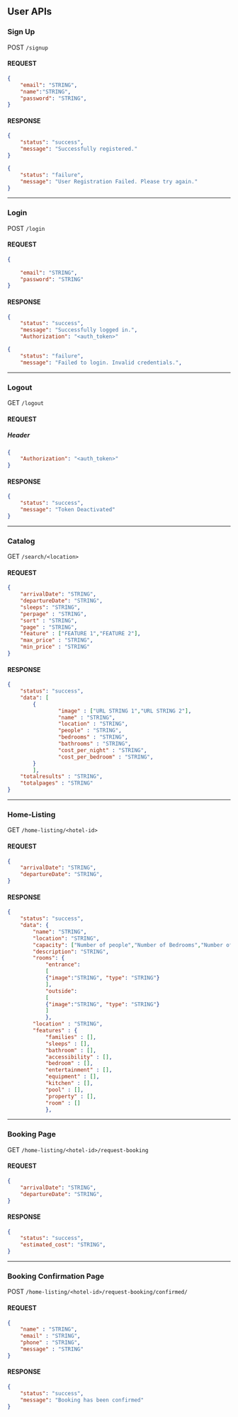 ## User APIs


### Sign Up

POST `/signup`

#### REQUEST

```json
{
	"email": "STRING",
	"name":"STRING",
	"password": "STRING",
}
```

#### RESPONSE

```json
{
    "status": "success",
    "message": "Successfully registered."
}
```

```json
{
    "status": "failure",
    "message": "User Registration Failed. Please try again."
}
```

----

### Login

POST `/login`

#### REQUEST

```json
{
     
	"email": "STRING",
	"password": "STRING"
}
```

#### RESPONSE

```json
{
    "status": "success",
    "message": "Successfully logged in.",
    "Authorization": "<auth_token>"
```

```json
{
    "status": "failure",
    "message": "Failed to login. Invalid credentials.",
```

----

### Logout

GET `/logout`

#### REQUEST

##### Header
```json
{
    "Authorization": "<auth_token>"
}
```

#### RESPONSE

```json
{
    "status": "success",
    "message": "Token Deactivated"
}
```
----

### Catalog

GET `/search/<location>`

#### REQUEST

```json
{
	"arrivalDate": "STRING",
	"departureDate": "STRING",
    "sleeps": "STRING",
    "perpage" : "STRING",
    "sort" : "STRING",
    "page" : "STRING",
    "feature" : ["FEATURE 1","FEATURE 2"],
    "max_price" : "STRING",
    "min_price" : "STRING"
}
```

#### RESPONSE

```json
{
    "status": "success",
    "data": [
        {
                "image" : ["URL STRING 1","URL STRING 2"],
                "name" : "STRING",
                "location" : "STRING",
                "people" : "STRING",
                "bedrooms" : "STRING",
                "bathrooms" : "STRING",
                "cost_per_night" : "STRING",
                "cost_per_bedroom" : "STRING",
        }
        ],
    "totalresults" : "STRING",
    "totalpages" : "STRING"
}
```

----

### Home-Listing

GET `/home-listing/<hotel-id>`

#### REQUEST

```json
{
	"arrivalDate": "STRING",
	"departureDate": "STRING",
}
```

#### RESPONSE

```json
{
    "status": "success",
    "data": {
        "name": "STRING", 
        "location": "STRING", 
        "capacity": ["Number of people","Number of Bedrooms","Number of Bathrooms"],
        "description": "STRING",
        "rooms": {
            "entrance":
            [
            {"image":"STRING", "type": "STRING"}
            ],
            "outside":
            [
            {"image":"STRING", "type": "STRING"}
            ]
            },
        "location" : "STRING",
        "features" : {
            "families" : [],
            "sleeps" : [],
            "bathroom" : [],
            "accessibility" : [],
            "bedroom" : [],
            "entertainment" : [],
            "equipment" : [],
            "kitchen" : [],
            "pool" : [],
            "property" : [],
            "room" : []
            },


```

-----

### Booking Page

GET `/home-listing/<hotel-id>/request-booking`

#### REQUEST

```json
{
	"arrivalDate": "STRING",
	"departureDate": "STRING",
}
```

#### RESPONSE

```json
{
    "status": "success",
    "estimated_cost": "STRING",
}
```
-----

### Booking Confirmation Page

POST `/home-listing/<hotel-id>/request-booking/confirmed/`

#### REQUEST

```json
{
	"name" : "STRING",
    "email" : "STRING",
    "phone" : "STRING",
    "message" : "STRING"
}
```

#### RESPONSE

```json
{
    "status": "success",
    "message": "Booking has been confirmed"
}

```